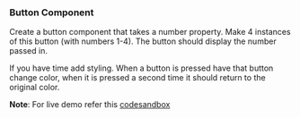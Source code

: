 ### Button Component

Create a button component that takes a number property. Make 4 instances of this button (with numbers 1-4). The button should display the number passed in.

If you have time add styling. When a button is pressed have that button change color, when it is pressed a second time it should return to the original color.

**Note**: For live demo refer this [codesandbox](https://codesandbox.io/s/Difmo-toggle-button-00gqfb)
